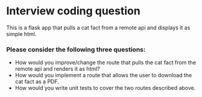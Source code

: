 # Interview coding question

This is a flask app that pulls a cat fact from a remote api and displays it as simple html.

### Please consider the following three questions:

- How would you improve/change the route that pulls the cat fact from the remote api and renders it as html?
- How would you implement a route that allows the user to download the cat fact as a PDF.
- How would you write unit tests to cover the two routes described above.
